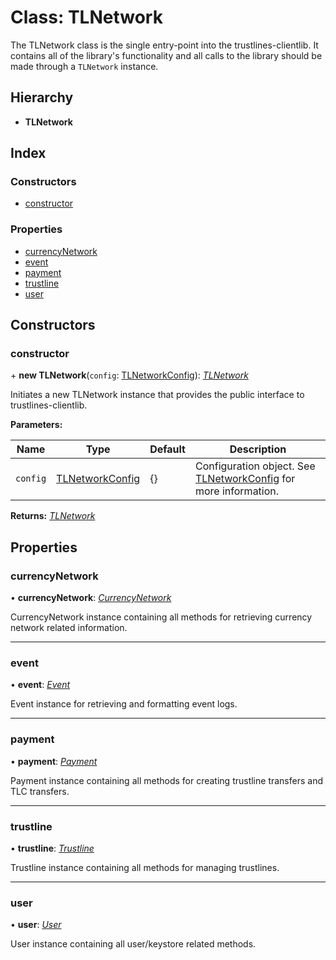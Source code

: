 # Class: TLNetwork

The TLNetwork class is the single entry-point into the trustlines-clientlib.
It contains all of the library's functionality and all calls to the library should be made through a `TLNetwork` instance.

## Hierarchy

- **TLNetwork**

## Index

### Constructors

- [constructor](_tlnetwork_.tlnetwork.md#constructor)

### Properties

- [currencyNetwork](_tlnetwork_.tlnetwork.md#currencynetwork)
- [event](_tlnetwork_.tlnetwork.md#event)
- [payment](_tlnetwork_.tlnetwork.md#payment)
- [trustline](_tlnetwork_.tlnetwork.md#trustline)
- [user](_tlnetwork_.tlnetwork.md#user)

## Constructors

### constructor

\+ **new TLNetwork**(`config`: [TLNetworkConfig](../interfaces/_typings_.tlnetworkconfig.md)): _[TLNetwork](_tlnetwork_.tlnetwork.md)_

Initiates a new TLNetwork instance that provides the public interface to trustlines-clientlib.

**Parameters:**

| Name     | Type                                                          | Default | Description                                                                                                   |
| -------- | ------------------------------------------------------------- | ------- | ------------------------------------------------------------------------------------------------------------- |
| `config` | [TLNetworkConfig](../interfaces/_typings_.tlnetworkconfig.md) | {}      | Configuration object. See [TLNetworkConfig](../interfaces/_typings_.tlnetworkconfig.md) for more information. |

**Returns:** _[TLNetwork](_tlnetwork_.tlnetwork.md)_

## Properties

### currencyNetwork

• **currencyNetwork**: _[CurrencyNetwork](_currencynetwork_.currencynetwork.md)_

CurrencyNetwork instance containing all methods for retrieving currency network
related information.

---

### event

• **event**: _[Event](_event_.event.md)_

Event instance for retrieving and formatting event logs.

---

### payment

• **payment**: _[Payment](_payment_.payment.md)_

Payment instance containing all methods for creating trustline transfers
and TLC transfers.

---

### trustline

• **trustline**: _[Trustline](_trustline_.trustline.md)_

Trustline instance containing all methods for managing trustlines.

---

### user

• **user**: _[User](_user_.user.md)_

User instance containing all user/keystore related methods.
